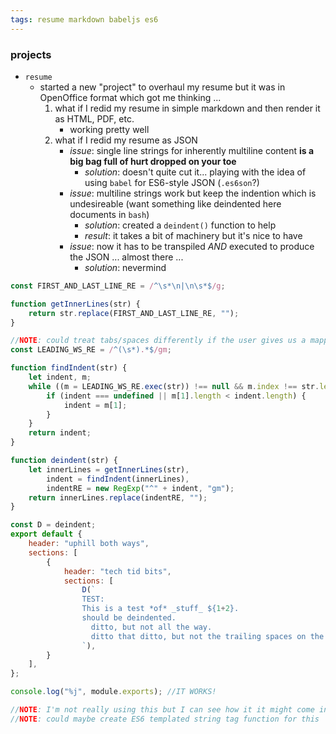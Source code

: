 ```yaml
---
tags: resume markdown babeljs es6
---
```



### projects

- `resume`
    - started a new "project" to overhaul my resume but it was in OpenOffice format which got me thinking ...
        1. what if I redid my resume in simple markdown and then render it as HTML, PDF, etc.
            - working pretty well
        2. what if I redid my resume as JSON
            - _issue_: single line strings for inherently multiline content **is a big bag full of hurt dropped on your toe**
                - _solution_: doesn't quite cut it... playing with the idea of using `babel` for ES6-style JSON (`.es6son`?)
            - _issue_: multiline strings work but keep the indention which is undesireable (want something like deindented here documents in `bash`)
                - _solution_: created a `deindent()` function to help
                - _result_: it takes a bit of machinery but it's nice to have
            - _issue_: now it has to be transpiled *AND* executed to produce the JSON ... almost there ...
                - _solution_: nevermind

```js
const FIRST_AND_LAST_LINE_RE = /^\s*\n|\n\s*$/g;

function getInnerLines(str) {
    return str.replace(FIRST_AND_LAST_LINE_RE, "");
}

//NOTE: could treat tabs/spaces differently if the user gives us a mapping (we'd use the computed indent size instead of raw indent string length)
const LEADING_WS_RE = /^(\s*).*$/gm;

function findIndent(str) {
    let indent, m;
    while ((m = LEADING_WS_RE.exec(str)) !== null && m.index !== str.length) {
        if (indent === undefined || m[1].length < indent.length) {
            indent = m[1];
        }
    }
    return indent;
}

function deindent(str) {
    let innerLines = getInnerLines(str),
        indent = findIndent(innerLines),
        indentRE = new RegExp("^" + indent, "gm");
    return innerLines.replace(indentRE, "");
}

const D = deindent;
export default {
    header: "uphill both ways",
    sections: [
        {
            header: "tech tid bits",
            sections: [
                D(`
                TEST:
                This is a test *of* _stuff_ ${1+2}.
                should be deindented.
                  ditto, but not all the way.
                  ditto that ditto, but not the trailing spaces on the last line ${""}
                `),
        }
    ],
};

console.log("%j", module.exports); //IT WORKS!

//NOTE: I'm not really using this but I can see how it it might come in handy in other places
//NOTE: could maybe create ES6 templated string tag function for this
```

